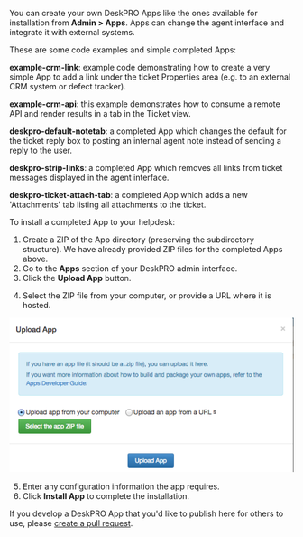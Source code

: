 
You can create your own DeskPRO Apps like the ones available for installation from **Admin > Apps**. Apps can change the agent interface and integrate it with external systems.

These are some code examples and simple completed Apps:

**example-crm-link**: example code demonstrating how to create a very simple App to add a link under the ticket Properties area (e.g. to an external CRM system or defect tracker).

**example-crm-api**: this example demonstrates how to consume a remote API and render results in a tab in the Ticket view.

**deskpro-default-notetab**: a completed App which changes the default for the ticket reply box to posting an internal agent note instead of sending a reply to the user.

**deskpro-strip-links**: a completed App which removes all links from ticket messages displayed in the agent interface.

**deskpro-ticket-attach-tab**: a completed App which adds a new 'Attachments' tab listing all attachments to the ticket.

To install a completed App to your helpdesk:

1. Create a ZIP of the App directory (preserving the subdirectory structure). We have already provided ZIP files for the completed Apps above.
2. Go to the **Apps** section of your DeskPRO admin interface.
3. Click the **Upload App** button.

[](uploading-app.png)

4. Select the ZIP file from your computer, or provide a URL where it is hosted.

![](uploading-app2.png)

5. Enter any configuration information the app requires.
6. Click **Install App** to complete the installation.

If you develop a DeskPRO App that you'd like to publish here for others to use, please [create a pull request](https://help.github.com/articles/creating-a-pull-request).
